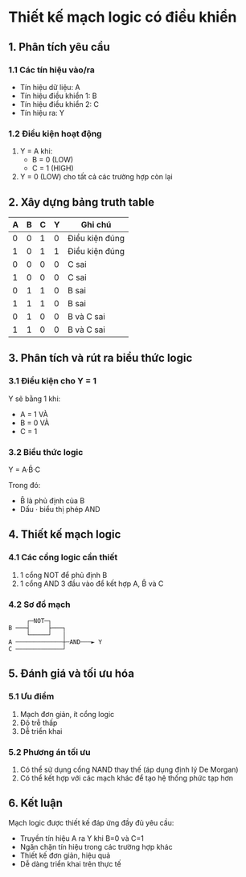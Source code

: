 # Thiết kế mạch logic có điều khiển

## 1. Phân tích yêu cầu

### 1.1 Các tín hiệu vào/ra
- Tín hiệu dữ liệu: A
- Tín hiệu điều khiển 1: B
- Tín hiệu điều khiển 2: C
- Tín hiệu ra: Y

### 1.2 Điều kiện hoạt động
1. Y = A khi:
   - B = 0 (LOW)
   - C = 1 (HIGH)
2. Y = 0 (LOW) cho tất cả các trường hợp còn lại

## 2. Xây dựng bảng truth table

| A | B | C | Y | Ghi chú |
|---|---|---|---|---------|
| 0 | 0 | 1 | 0 | Điều kiện đúng |
| 1 | 0 | 1 | 1 | Điều kiện đúng |
| 0 | 0 | 0 | 0 | C sai |
| 1 | 0 | 0 | 0 | C sai |
| 0 | 1 | 1 | 0 | B sai |
| 1 | 1 | 1 | 0 | B sai |
| 0 | 1 | 0 | 0 | B và C sai |
| 1 | 1 | 0 | 0 | B và C sai |

## 3. Phân tích và rút ra biểu thức logic

### 3.1 Điều kiện cho Y = 1
Y sẽ bằng 1 khi:
- A = 1 VÀ
- B = 0 VÀ
- C = 1

### 3.2 Biểu thức logic
Y = A·B̄·C

Trong đó:
- B̄ là phủ định của B
- Dấu · biểu thị phép AND

## 4. Thiết kế mạch logic

### 4.1 Các cổng logic cần thiết
1. 1 cổng NOT để phủ định B
2. 1 cổng AND 3 đầu vào để kết hợp A, B̄ và C

### 4.2 Sơ đồ mạch
```
     ┌─NOT─┐
B ───┤     ├───┐
     └─────┘   │
A ─────────────┼─AND───► Y
C ─────────────┘
```

## 5. Đánh giá và tối ưu hóa

### 5.1 Ưu điểm
1. Mạch đơn giản, ít cổng logic
2. Độ trễ thấp
3. Dễ triển khai

### 5.2 Phương án tối ưu
1. Có thể sử dụng cổng NAND thay thế (áp dụng định lý De Morgan)
2. Có thể kết hợp với các mạch khác để tạo hệ thống phức tạp hơn

## 6. Kết luận

Mạch logic được thiết kế đáp ứng đầy đủ yêu cầu:
- Truyền tín hiệu A ra Y khi B=0 và C=1
- Ngăn chặn tín hiệu trong các trường hợp khác
- Thiết kế đơn giản, hiệu quả
- Dễ dàng triển khai trên thực tế